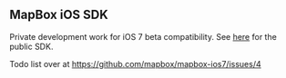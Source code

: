 MapBox iOS SDK
--------------

Private development work for iOS 7 beta compatibility. See [here](https://github.com/mapbox/mapbox-ios-sdk) for the public SDK. 

Todo list over at https://github.com/mapbox/mapbox-ios7/issues/4